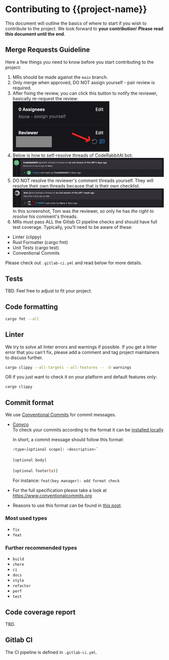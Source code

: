# Contributing to {{project-name}}

This document will outline the basics of where to start if you wish to contribute to the project. We look forward to **your contribution**!
**Please read this document until the end**.

## Merge Requests Guideline

Here a few things you need to know before you start contributing to the project:

1. MRs should be made against the `main` branch.
2. Only merge when approved, DO NOT assign yourself - pair review is required.
3. After fixing the review, you can click this button to notify the reviewer, basically re-request the review:
![re-request reviews](/assets/re-request-review.jpg)
4. Below is how to self-resolve threads of CodeRabbitAI bot:
![resolve coderabbitai comments](/assets/auto-resolve-botai.jpg)
5. DO NOT resolve the reviewer's comment threads yourself. They will resolve their own threads because that is their own checklist.
![donot-resolve-reviewer-comment-yourself](/assets/donot-resolve-reviewer-comment-yourself.jpg)
In this screenshot, Tom was the reviewer, so only he has *the right to resolve* his comment's threads.
6. MRs must pass ALL the Gitlab CI pipeline checks and should have full test coverage. Typically, you'll need to be aware of these:

- Linter (clippy)
- Rust Formatter (cargo fmt)
- Unit Tests (cargo test)
- Conventional Commits

Please check out `.gitlab-ci.yml` and read below for more details.

## Tests

TBD. Feel free to adjust to fit your project.

## Code formatting

```bash
cargo fmt --all
```

## Linter

We try to solve all linter errors and warnings if possible. If you get a linter error that you can't fix, please add a comment and tag project maintainers to discuss further.

```bash
cargo clippy --all-targets --all-features -- -D warnings
```

OR if you just want to check it on your platform and default features only:

```bash
cargo clippy 
```

## Commit format

We use [Conventional Commits](https://www.conventionalcommits.org) for commit messages.

- [Convco](https://convco.github.io/check/)  
  To check your commits according to the format it can be [installed locally](https://convco.github.io/#installation)

    In short, a commit message should follow this format:

    ```bash
    <type>[optional scope]: <description>`

    [optional body]

    [optional footer(s)]
    ```

    For instance: `feat(key manager): add format check`

- For the full specification please take a look at <https://www.conventionalcommits.org>
- Reasons to use this format can be found in [this post](https://marcodenisi.dev/en/blog/why-you-should-use-conventional-commits).

### Most used types

- `fix`
- `feat`

### Further recommended types

- `build`
- `chore`
- `ci`
- `docs`
- `style`
- `refactor`
- `perf`
- `test`

## Code coverage report

TBD.

## Gitlab CI

The CI pipeline is defined in `.gitlab-ci.yml`.
